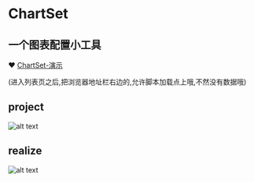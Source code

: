 
# ChartSet

## 一个图表配置小工具

 :heart:  [ChartSet-演示](https://skadieyes.github.io/chartset-build/index.html)

 (进入列表页之后,把浏览器地址栏右边的,允许脚本加载点上哦,不然没有数据哦)
## project
![alt text](https://skadieyes.github.io/chartset-build/assets/img/chartset1.png "project")
## realize
![alt text](https://skadieyes.github.io/chartset-build/assets/img/chartset2.png "realize")

